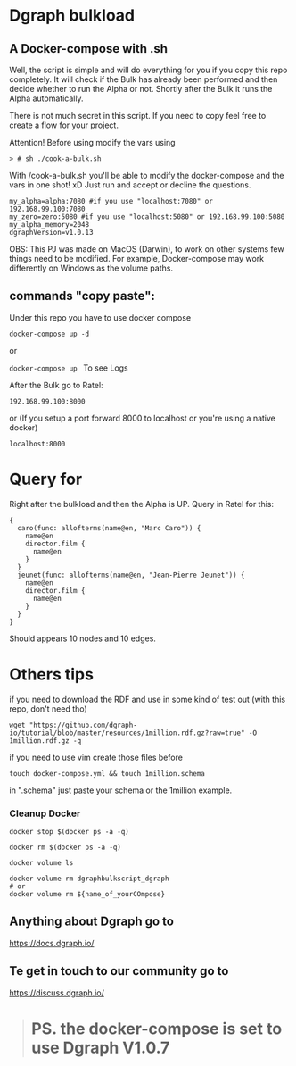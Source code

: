 # Dgraph bulkload

## A Docker-compose with .sh

Well, the script is simple and will do everything for you if you copy this repo completely. It will check if the Bulk has already been performed and then decide whether to run the Alpha or not. Shortly after the Bulk it runs the Alpha automatically.

There is not much secret in this script. If you need to copy feel free to create a flow for your project.

Attention! Before using modify the vars using 

````
> # sh ./cook-a-bulk.sh
````

With /cook-a-bulk.sh you'll be able to modify the docker-compose and the vars in one shot! xD
Just run and accept or decline the questions.

````
my_alpha=alpha:7080 #if you use "localhost:7080" or 192.168.99.100:7080
my_zero=zero:5080 #if you use "localhost:5080" or 192.168.99.100:5080
my_alpha_memory=2048
dgraphVersion=v1.0.13
````

OBS: This PJ was made on MacOS (Darwin), to work on other systems few things need to be modified. For example, Docker-compose may work differently on Windows as the volume paths.

## commands "copy paste":

Under this repo you have to use docker compose

```docker-compose up -d```

or

```docker-compose up ```
To see Logs

After the Bulk go to Ratel:

```192.168.99.100:8000```

or (If you setup a port forward 8000 to localhost or you're using a native docker)

```localhost:8000```

# Query for

Right after the bulkload and then the Alpha is UP. Query in Ratel for this:

````
{
  caro(func: allofterms(name@en, "Marc Caro")) {
    name@en
    director.film {
      name@en
    }
  }
  jeunet(func: allofterms(name@en, "Jean-Pierre Jeunet")) {
    name@en
    director.film {
      name@en
    }
  }
}
````

Should appears 10 nodes and 10 edges.


# Others tips

if you need to download the RDF and use in some kind of test out (with this repo, don't need tho)

```` wget "https://github.com/dgraph-io/tutorial/blob/master/resources/1million.rdf.gz?raw=true" -O 1million.rdf.gz -q ````

if you need to use vim create those files before

````touch docker-compose.yml && touch 1million.schema ````


in ".schema" just paste your schema or the 1million example.


### Cleanup Docker

````
docker stop $(docker ps -a -q)

docker rm $(docker ps -a -q)

docker volume ls

docker volume rm dgraphbulkscript_dgraph
# or
docker volume rm ${name_of_yourCOmpose}
````

## Anything about Dgraph go to 
https://docs.dgraph.io/

## Te get in touch to our community go to 
https://discuss.dgraph.io/


> # PS. the docker-compose is set to use Dgraph V1.0.7
